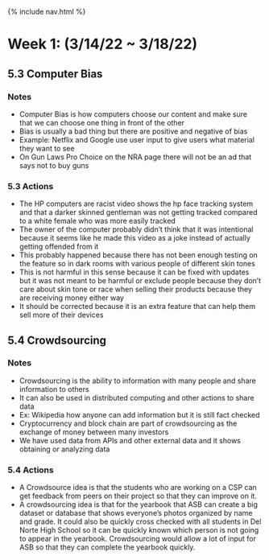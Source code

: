 {% include nav.html %}
# Week 1: (3/14/22 ~ 3/18/22)

## 5.3 Computer Bias
### Notes
* Computer Bias is how computers choose our content and make sure that we can choose one thing in front of the other
* Bias is usually a bad thing but there are positive and negative of bias
* Example: Netflix and Google use user input to give users what material they want to see
* On Gun Laws Pro Choice on the NRA page there will not be an ad that says not to buy guns

### 5.3 Actions
* The HP computers are racist video shows the hp face tracking system and that a darker skinned gentleman was not getting tracked compared to a white female who was more easily tracked
* The owner of the computer probably didn’t think that it was intentional because it seems like he made this video as a joke instead of actually getting offended from it
* This probably happened because there has not been enough testing on the feature so in dark rooms with various people of different skin tones
* This is not harmful in this sense because it can be fixed with updates but it was not meant to be harmful or exclude people because they don’t care about skin tone or race when selling their products because they are receiving money either way
* It should be corrected because it is an extra feature that can help them sell more of their devices

## 5.4 Crowdsourcing
### Notes
* Crowdsourcing is the ability to information with many people and share information to others
* It can also be used in distributed computing and other actions to share data
* Ex: Wikipedia how anyone can add information but it is still fact checked
* Cryptocurrency and block chain are part of crowdsourcing as the exchange of money between many investors  
* We have used data from APIs and other external data and it shows obtaining or analyzing data

### 5.4 Actions
* A Crowdsource idea is that the students who are working on a CSP can get feedback from peers on their project so that they can improve on it.
* A crowdsourcing idea is that for the yearbook that ASB can create a big dataset or database that shows everyone’s photos organized by name and grade. It could also be quickly cross checked with all students in Del Norte High School so it can be quickly known which person is not going to appear in the yearbook. Crowdsourcing would allow a lot of input for ASB so that they can complete the yearbook quickly.
